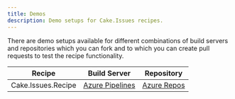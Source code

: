 ```yaml
---
title: Demos
description: Demo setups for Cake.Issues recipes.
---
```


There are demo setups available for different combinations of build servers and repositories which you can fork and to which you can create pull requests
to test the recipe functionality.

| Recipe             | Build Server                                                                                          | Repository                                                                |
|--------------------|-------------------------------------------------------------------------------------------------------|---------------------------------------------------------------------------|
| Cake.Issues.Recipe | [Azure Pipelines](https://dev.azure.com/pberger/Cake.Issues.Recipe-Demo/_build/latest?definitionId=6) | [Azure Repos](https://dev.azure.com/pberger/_git/Cake.Issues.Recipe-Demo) |